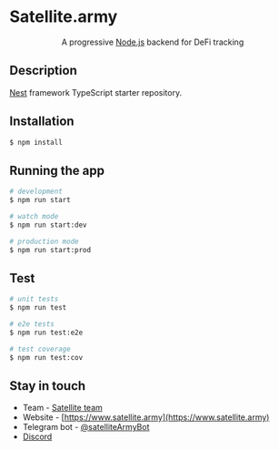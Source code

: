 <p align="center">
  <h1>Satellite.army</h1>
</p>

  <p align="center">A progressive <a href="http://nodejs.org" target="_blank">Node.js</a> backend for DeFi tracking</p>
    <p align="center">

  <!--[![Backers on Open Collective](https://opencollective.com/nest/backers/badge.svg)](https://opencollective.com/nest#backer)
  [![Sponsors on Open Collective](https://opencollective.com/nest/sponsors/badge.svg)](https://opencollective.com/nest#sponsor)-->

## Description

[Nest](https://github.com/nestjs/nest) framework TypeScript starter repository.

## Installation

```bash
$ npm install
```

## Running the app

```bash
# development
$ npm run start

# watch mode
$ npm run start:dev

# production mode
$ npm run start:prod
```

## Test

```bash
# unit tests
$ npm run test

# e2e tests
$ npm run test:e2e

# test coverage
$ npm run test:cov
```

## Stay in touch

- Team - [Satellite team](satellite.army.99@gmail.com)
- Website - [https://www.satellite.army](https://www.satellite.army)
- Telegram bot - [@satelliteArmyBot](https://t.me/satelliteArmyBot)
- [Discord](discord.gg/kqjRDCDk)
